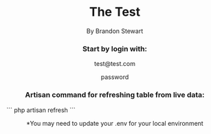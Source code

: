 <span align="center">
<h1>The Test</h1>
<p>By Brandon Stewart </p>
<h3>Start by login with: </h3>
<p>test@test.com</p>
<p>password</p>

<h3>Artisan command for refreshing table from live data: </h3>
```
php artisan refresh
```

<p>*You may need to update your .env for your local environment</p>

</span>

